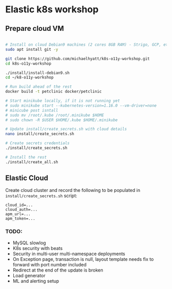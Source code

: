 # Elastic k8s workshop

## Prepare cloud VM
```bash

# Install on cloud Debian9 machines (2 cores 8GB RAM) - Strigo, GCP, etc
sudo apt install git -y

git clone https://github.com/michaelhyatt/k8s-o11y-workshop.git
cd k8s-o11y-workshop

./install/install-debian9.sh
cd ~/k8-o11y-workshop

# Run build ahead of the rest
docker build -t petclinic docker/petclinic

# Start minikube locally, if it is not running yet
# sudo minikube start --kubernetes-version=1.16.0 --vm-driver=none
# minicube post isntall
# sudo mv /root/.kube /root/.minikube $HOME
# sudo chown -R $USER $HOME/.kube $HOME/.minikube

# Update install/create_secrets.sh with cloud details
nano install/create_secrets.sh

# Create secrets credentials
./install/create_secrets.sh

# Install the rest
./install/create_all.sh
```
## Elastic Cloud
Create cloud cluster and record the following to be populated in `install/create_secrets.sh` script:
```
cloud_id=...
cloud_auth=...
apm_url=...
apm_token=...
```
### TODO:
* MySQL slowlog
* K8s security with beats
* Security in multi-user multi-namespace deployments
* On Exception page, transaction is null, layout template needs fix to forward with port number included
* Redirect at the end of the update is broken
* Load generator
* ML and alerting setup
